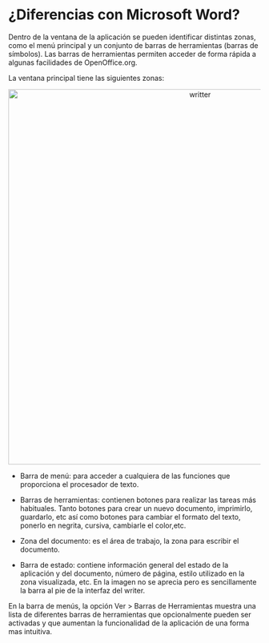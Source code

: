 # ¿Diferencias con Microsoft Word?

Dentro de la ventana de la aplicación se pueden identificar distintas zonas, como el menú principal y un conjunto de barras de herramientas (barras de símbolos). Las barras de herramientas permiten acceder de forma rápida a algunas facilidades de OpenOffice.org.

La ventana principal tiene las siguientes zonas:

<div align="center">
    <img width="750" src="../images/unidad4_47.png" alt="writter">
</div>


- Barra de menú: para acceder a cualquiera de las funciones que proporciona el procesador de texto.

- Barras de herramientas: contienen botones para realizar las tareas más habituales. Tanto botones para crear un nuevo documento, imprimirlo, guardarlo, etc así como botones para cambiar el formato del texto, ponerlo en negrita, cursiva, cambiarle el color,etc.

- Zona del documento: es el área de trabajo, la zona para escribir el documento.

- Barra de estado: contiene información general del estado de la aplicación y del documento, número de página, estilo utilizado en la zona visualizada, etc. En la imagen no se aprecia pero es sencillamente la barra al pie de la interfaz del writer.

En la barra de menús, la opción Ver > Barras de Herramientas muestra una lista de diferentes barras de herramientas que opcionalmente pueden ser activadas y que aumentan la funcionalidad de la aplicación de una forma mas intuitiva.